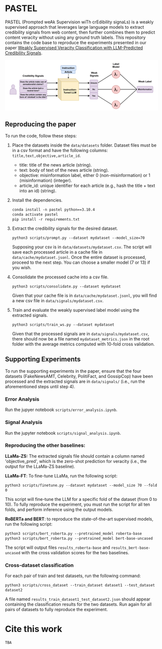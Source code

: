 # PASTEL
PASTEL (Prompted weAk Supervision wiTh crEdibility signaLs) is a weakly supervised approach that leverages large language models to extract credibility signals from web content, then further combines them to predict
content veracity without using any ground truth labels. This repository contains the code base to reproduce the experiments presented in our paper [Weakly Supervised Veracity Classification with LLM-Predicted Credibility Signals]().


![plot](./diagram.png)

## Reproducing the paper
To run the code, follow these steps:

1. Place the datasets inside the ```data/datasets``` folder. Dataset files must be in a csv format and have the following columns: ```title,text,objective,article_id```.
   
   * title: title of the news article (string).
   * text: body of text of the news article (string).
   * objective: misinformation label, either 0 (non-misinformation) or 1 (misinformation) (integer).
   * article_id: unique identifier for each article (e.g., hash the title + text into an id) (string).

2. Install the dependencies.
   ```shell
   conda install -n pastel python==3.10.4
   conda activate pastel
   pip install -r requirements.txt
   ``` 

3. Extract the credibility signals for the desired dataset.
   ```shell
   python3 scripts/prompt.py --dataset mydataset --model_size=70
   ```
   Supposing your csv is in ```data/datasets/mydataset.csv```.
   The script will save each processed article in a cache file in ```data/cache/mydataset.jsonl```. Once the entire dataset is processed, proceed to the next step. You can choose a smaller model (7 or 13) if you wish.

4. Consolidate the processed cache into a csv file.
   ```shell
   python3 scripts/consolidate.py --dataset mydataset
   ```
   Given that your cache file is in ```data/cache/mydataset.jsonl```, you will find a new csv file in ```data/signals/mydataset.csv```.

5. Train and evaluate the weakly supervised label model using the extracted signals.
   ```shell
   python3 scripts/train_ws.py --dataset mydataset
   ```
   Given that the processed signals are in ```data/signals/mydataset.csv```, there should now be a file named ```mydataset_metrics.json``` in the root folder with the average metrics computed with 10-fold cross validation.

## Supporting Experiments
To run the supporting experiments in the paper, ensure that the four datasets (FakeNewsAMT, Celebrity, PolitiFact, and GossipCop) have been processed and the extracted signals are in ```data/signals/``` (i.e., run the aforementioned steps until step 4).

### Error Analysis
Run the jupyer notebook ```scripts/error_analysis.ipynb```.

### Signal Analysis
Run the jupyter notebook ```scripts/signal_analysis.ipynb```.

### Reproducing the other baselines:
**LLaMa-ZS:** The extracted signals file should contain a column named 'objective_pred', which is the zero-shot prediction for veracity (i.e., the output for the LLaMa-ZS baseline).

**LLaMa-FT**: To fine-tune LLaMa, run the following script:
```shell
python3 scripts/finetune.py --dataset mydataset --model_size 70 --fold 0
 ```
This script will fine-tune the LLM for a specific fold of the dataset (from 0 to 10). To fully reproduce the experiment, you must run the script for all ten folds, and perform inference using the output models.

**RoBERTa and BERT**: to reproduce the state-of-the-art supervised models, run the following script:

```shell
python3 scripts/bert_roberta.py --pretrained_model roberta-base
python3 scripts/bert_roberta.py --pretrained_model bert-base-uncased
```
The script will output files ```results_roberta-base``` and ```results_bert-base-uncased``` with the cross validation scores for the two baselines.

### Cross-dataset classification
For each pair of train and test datasets, run the following command:
```shell
python3 scripts/cross_dataset --train_dataset dataset1 --test_dataset dataset2
```
A file named ```results_train_dataset1_test_dataset2.json``` should appear containing the classification results for the two datasets. Run again for all pairs of datasets to fully reproduce the experiment.

# Cite this work
```
TBA
```